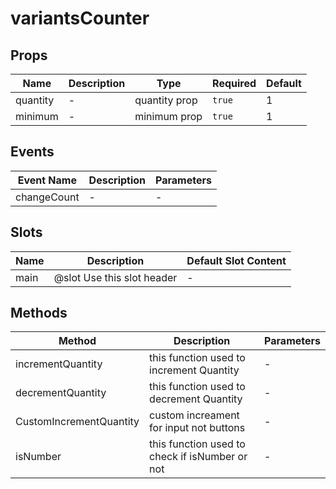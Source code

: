 # variantsCounter

## Props

<!-- @vuese:variantsCounter:props:start -->
|Name|Description|Type|Required|Default|
|---|---|---|---|---|
|quantity|-|quantity prop|`true`|1|
|minimum|-|minimum prop|`true`|1|

<!-- @vuese:variantsCounter:props:end -->


## Events

<!-- @vuese:variantsCounter:events:start -->
|Event Name|Description|Parameters|
|---|---|---|
|changeCount|-|-|

<!-- @vuese:variantsCounter:events:end -->


## Slots

<!-- @vuese:variantsCounter:slots:start -->
|Name|Description|Default Slot Content|
|---|---|---|
|main|@slot Use this slot header|-|

<!-- @vuese:variantsCounter:slots:end -->


## Methods

<!-- @vuese:variantsCounter:methods:start -->
|Method|Description|Parameters|
|---|---|---|
|incrementQuantity|this function used to increment Quantity|-|
|decrementQuantity|this function used to decrement Quantity|-|
|CustomIncrementQuantity|custom increament for input not buttons|-|
|isNumber|this function used to check if isNumber or not|-|

<!-- @vuese:variantsCounter:methods:end -->


